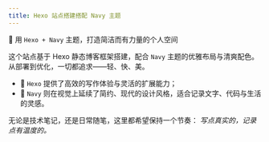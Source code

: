 ```yaml
---
title: Hexo 站点搭建搭配 Navy 主题
---
```


🚀 用 `Hexo + Navy` 主题，打造简洁而有力量的个人空间

这个站点基于 Hexo 静态博客框架搭建，配合 `Navy` 主题的优雅布局与清爽配色。
从部署到优化，一切都追求——轻、快、美。

- 📘 `Hexo` 提供了高效的写作体验与灵活的扩展能力；
- 🌊 `Navy` 则在视觉上延续了简约、现代的设计风格，适合记录文字、代码与生活的灵感。

无论是技术笔记，还是日常随笔，这里都希望保持一个节奏：
_写点真实的，记录点有温度的。_
